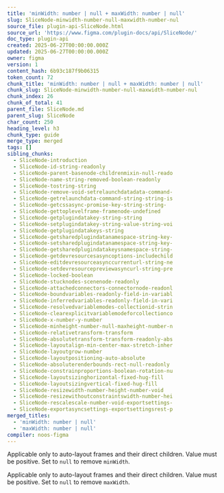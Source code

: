 ```yaml
---
title: 'minWidth: number | null + maxWidth: number | null'
slug: SliceNode-minwidth-number-null-maxwidth-number-nul
source_file: plugin-api-SliceNode.html
source_url: 'https://www.figma.com/plugin-docs/api/SliceNode/'
doc_type: plugin-api
created: 2025-06-27T00:00:00.000Z
updated: 2025-06-27T00:00:00.000Z
owner: figma
version: 1
content_hash: 6b93c187f9b06315
token_count: 72
chunk_title: 'minWidth: number | null + maxWidth: number | null'
chunk_slug: SliceNode-minwidth-number-null-maxwidth-number-nul
chunk_index: 26
chunk_of_total: 41
parent_file: SliceNode.md
parent_slug: SliceNode
char_count: 250
heading_level: h3
chunk_type: guide
merge_type: merged
tags: []
sibling_chunks:
  - SliceNode-introduction
  - SliceNode-id-string-readonly
  - SliceNode-parent-basenode-childrenmixin-null-reado
  - SliceNode-name-string-removed-boolean-readonly
  - SliceNode-tostring-string
  - SliceNode-remove-void-setrelaunchdatadata-command-
  - SliceNode-getrelaunchdata-command-string-string-is
  - SliceNode-getcssasync-promise-key-string-string-
  - SliceNode-gettoplevelframe-framenode-undefined
  - SliceNode-getplugindatakey-string-string
  - SliceNode-setplugindatakey-string-value-string-voi
  - SliceNode-getplugindatakeys-string
  - SliceNode-getsharedplugindatanamespace-string-key-
  - SliceNode-setsharedplugindatanamespace-string-key-
  - SliceNode-getsharedplugindatakeysnamespace-string-
  - SliceNode-getdevresourcesasyncoptions-includechild
  - SliceNode-editdevresourceasynccurrenturl-string-ne
  - SliceNode-setdevresourcepreviewasyncurl-string-pre
  - SliceNode-locked-boolean
  - SliceNode-stucknodes-scenenode-readonly
  - SliceNode-attachedconnectors-connectornode-readonl
  - SliceNode-boundvariables-readonly-field-in-variabl
  - SliceNode-inferredvariables-readonly-field-in-vari
  - SliceNode-resolvedvariablemodes-collectionid-strin
  - SliceNode-clearexplicitvariablemodeforcollectionco
  - SliceNode-x-number-y-number
  - SliceNode-minheight-number-null-maxheight-number-n
  - SliceNode-relativetransform-transform
  - SliceNode-absolutetransform-transform-readonly-abs
  - SliceNode-layoutalign-min-center-max-stretch-inher
  - SliceNode-layoutgrow-number
  - SliceNode-layoutpositioning-auto-absolute
  - SliceNode-absoluterenderbounds-rect-null-readonly
  - SliceNode-constrainproportions-boolean-rotation-nu
  - SliceNode-layoutsizinghorizontal-fixed-hug-fill
  - SliceNode-layoutsizingvertical-fixed-hug-fill
  - SliceNode-resizewidth-number-height-number-void
  - SliceNode-resizewithoutconstraintswidth-number-hei
  - SliceNode-rescalescale-number-void-exportsettings-
  - SliceNode-exportasyncsettings-exportsettingsrest-p
merged_titles:
  - 'minWidth: number | null'
  - 'maxWidth: number | null'
compiler: noos-figma
---
```


Applicable only to auto-layout frames and their direct children. Value must be positive. Set to `null` to remove `minWidth`.

Applicable only to auto-layout frames and their direct children. Value must be positive. Set to `null` to remove `maxWidth`.
